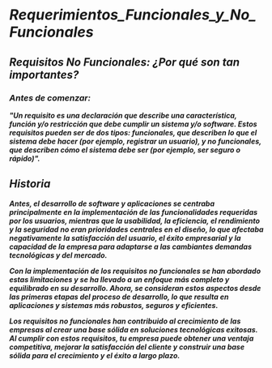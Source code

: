 # **_Requerimientos_Funcionales_y_No_Funcionales_**

## **_Requisitos No Funcionales: ¿Por qué son tan importantes?_**

### **_Antes de comenzar:_**

**_"Un requisito es una declaración que describe una característica, función y/o restricción que debe cumplir un sistema y/o software. Estos requisitos pueden ser de dos tipos: funcionales, que describen lo que el sistema debe hacer (por ejemplo, registrar un usuario), y no funcionales, que describen cómo el sistema debe ser (por ejemplo, ser seguro o rápido)"._**

## **_Historia_**

**_Antes, el desarrollo de software y aplicaciones se centraba principalmente en la implementación de las funcionalidades requeridas por los usuarios, mientras que la usabilidad, la eficiencia, el rendimiento y la seguridad no eran prioridades centrales en el diseño, lo que afectaba negativamente la satisfacción del usuario, el éxito empresarial y la capacidad de la empresa para adaptarse a las cambiantes demandas tecnológicas y del mercado._**

**_Con la implementación de los requisitos no funcionales se han abordado estas limitaciones y se ha llevado a un enfoque más completo y equilibrado en su desarrollo. Ahora, se consideran estos aspectos desde las primeras etapas del proceso de desarrollo, lo que resulta en aplicaciones y sistemas más robustos, seguros y eficientes._**

**_Los requisitos no funcionales han contribuido al crecimiento de las empresas al crear una base sólida en soluciones tecnológicas exitosas. Al cumplir con estos requisitos, tu empresa puede obtener una ventaja competitiva, mejorar la satisfacción del cliente y construir una base sólida para el crecimiento y el éxito a largo plazo._**
